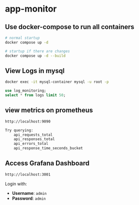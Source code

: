 # app-monitor

## Use docker-compose to run all containers
```bash
# normal startup
docker compose up -d

# startup if there are changes
docker compose up -d --build
```

## View Logs in mysql
```bash
docker exec -it mysql-container mysql -u root -p
```
```sql
use log_monitoring;
select * from logs limit 50;
```

## view metrics on prometheus
```bash
http://localhost:9090

Try querying:
    api_requests_total
    api_responses_total
    api_errors_total
    api_response_time_seconds_bucket
```

## Access Grafana Dashboard
```bash
http://localhost:3001
```

Login with:
- **Username**: `admin`
- **Password**: `admin`
